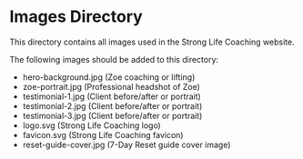 # Images Directory

This directory contains all images used in the Strong Life Coaching website.

The following images should be added to this directory:
- hero-background.jpg (Zoe coaching or lifting)
- zoe-portrait.jpg (Professional headshot of Zoe)
- testimonial-1.jpg (Client before/after or portrait)
- testimonial-2.jpg (Client before/after or portrait)
- testimonial-3.jpg (Client before/after or portrait)
- logo.svg (Strong Life Coaching logo)
- favicon.svg (Strong Life Coaching favicon)
- reset-guide-cover.jpg (7-Day Reset guide cover image)
